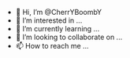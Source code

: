 - 👋 Hi, I’m @CherrYBoombY
- 👀 I’m interested in ...
- 🌱 I’m currently learning ...
- 💞️ I’m looking to collaborate on ...
- 📫 How to reach me ...

<!---
CherrYBoombY/CherrYBoombY is a ✨ special ✨ repository because its `README.md` (this file) appears on your GitHub profile.
You can click the Preview link to take a look at your changes.
--->
